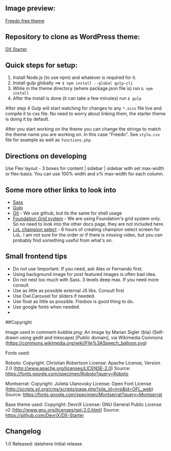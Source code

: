 ## Image preview:

[Freedo free theme](https://www.dropbox.com/s/asi303xdbzqicxx/Index.jpg?dl=0)

## Repository to clone as WordPress theme:

[DX Starter](https://www.dropbox.com/s/asi303xdbzqicxx/Index.jpg?dl=0)

## Quick steps for setup:

1. Install Node.js (to use npm) and whatever is required for it.
2. Install gulp globally ==> `$ npm install --global gulp-cli`
3. While in the theme directory (where package.json file is) run `& npm install`
4. After the install is done (it can take a few minutes) run `$ gulp`

After step 4 Gulp will start watching for changes to any `*.scss` file live and compile it to css file. No need to worry about linking them, the starter theme is doing it by default.

After you start working on the theme you can change the strings to match the theme name you are working on. In this case "Freedo". See `style.css` file for example as well as `functions.php`

## Directions on developing

Use Flex layout - 3 boxes for content | sidebar | sidebar with set max-width or flex-basis. You can use 100% width and x% max-width for each column.

## Some more other links to look into

 - [Sass](http://sass-lang.com/guide)
 - [Gulp](https://github.com/gulpjs/gulp/blob/master/docs/getting-started.md)
 - [Git](https://confluence.atlassian.com/bitbucketserver/basic-git-commands-776639767.html) - We use github, but its the same for shell usage
 - [Foundation Grid system](http://foundation.zurb.com/sites/docs/v/5.5.3/components/grid.html) - We are using Foundation's grid system only. So no need to look into the other docs page, they are not included here.
 - [LoL champion select](https://www.livecoding.tv/xavortm/videos/) - 6 hours of creating champion select screen for LoL. I am not sure for the order or if there is missing video, but you can probably find something useful from what's on.

## Small frontend tips

 - Do not use !important. If you need, ask Alex or Fernando first.
 - Using background image for post featured images is often bad idea.
 - Do not nest too much with Sass. 3 levels deep max. If you need more consult
 - Use as little as possible external JS libs. Consult first
 - Use Owl.Carousel for sliders if needed.
 - Use float as little as possible. Flexbox is good thing to do.
 - Use google fonts when needed.
 -

##Copyright

Image used in comment-bubble.png: An image by Marian Sigler {bla} (Self-drawn using gedit and Inkscape) [Public domain], via Wikimedia Commons (https://commons.wikimedia.org/wiki/File%3ASpeech_balloon.svg)

Fonts used:

Roboto:
Copyright: Christian Robertson
License: Apache License, Version 2.0 (http://www.apache.org/licenses/LICENSE-2.0)
Source: https://fonts.google.com/specimen/Roboto?query=Roboto

Montserrat:
Copyright: Julieta Ulanovsky
License: Open Font License (http://scripts.sil.org/cms/scripts/page.php?site_id=nrsi&id=OFL_web)
Source: https://fonts.google.com/specimen/Montserrat?query=Montserrat

Base theme used:
Copyright: DevriX
License: GNU General Public License v2 (http://www.gnu.org/licenses/gpl-2.0.html)
Source: https://github.com/DevriX/DX-Starter

## Changelog

1.0
Released: datehere
Initial release
